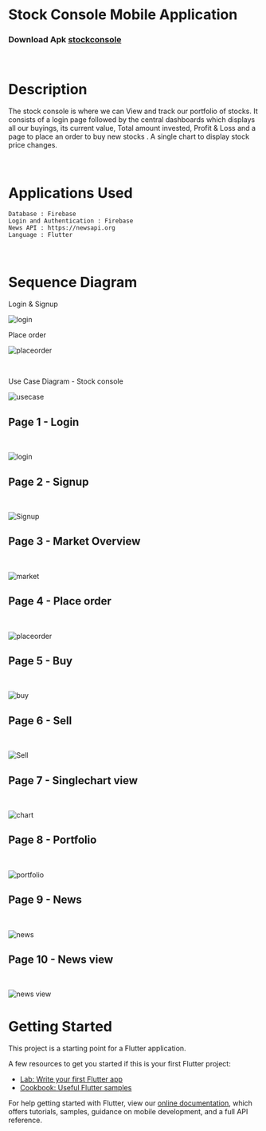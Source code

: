 # Stock Console Mobile Application

### Download Apk <a href="https://drive.google.com/drive/folders/1s2riUgseMtsb7VyqAm5j56qw6RfuaopL?usp=sharing">stockconsole</a>

<br>

# Description


The stock console is where we can View and track our portfolio of stocks. It consists of a login page
followed by the central dashboards which displays all our buyings, its current value, Total amount
invested, Profit &amp; Loss and a page to place an order to buy new stocks . A single chart to display stock
price changes.

<br>

# Applications Used

```
Database : Firebase
Login and Authentication : Firebase
News API : https://newsapi.org
Language : Flutter
```
<br>

# Sequence Diagram

Login & Signup

![login](screenshots/loginseq.png)


Place order

![placeorder](screenshots/loginseq.png)
 
<br>

Use Case Diagram - Stock console
<br>

![usecase](screenshots/stockconsole.png)

## Page 1 - Login
<br>

![login](screenshots/login.png)

## Page 2 - Signup
<br>

![Signup](screenshots/signup.png)

## Page 3 - Market Overview
<br>

![market](screenshots/market.png)

## Page 4 - Place order
<br>

![placeorder](screenshots/placeorder.png)

## Page 5 - Buy
<br>

![buy](screenshots/buy.png)

## Page 6 - Sell
<br>

![Sell](screenshots/sell.png)

## Page 7 - Singlechart view
<br>

![chart](screenshots/singlechart.png)

## Page 8 - Portfolio
<br>

![portfolio](screenshots/portfolio.png)

## Page 9 - News
<br>

![news](screenshots/news.png)

## Page 10 - News view
<br>

![news view](screenshots/newsview.png)

# Getting Started

This project is a starting point for a Flutter application.

A few resources to get you started if this is your first Flutter project:

- [Lab: Write your first Flutter app](https://flutter.dev/docs/get-started/codelab)
- [Cookbook: Useful Flutter samples](https://flutter.dev/docs/cookbook)

For help getting started with Flutter, view our
[online documentation](https://flutter.dev/docs), which offers tutorials,
samples, guidance on mobile development, and a full API reference.